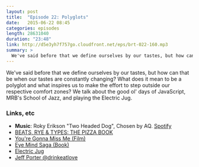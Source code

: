 ```yaml
---
layout: post
title:  "Episode 22: Polyglots"
date:   2015-06-22 08:45
categories: episodes
length: 28631040
duration: "23:48"
link: http://d5e3yh7f757go.cloudfront.net/eps/brt-022-160.mp3
summary: >
  We've said before that we define ourselves by our tastes, but how can that be when our tastes are constantly changing? What does it mean to be a polyglot and what inspires us to make the effort to step outside our respective comfort zones? We talk about the good ol' days of JavaScript, MRB's School of Jazz, and playing the Electric Jug.
---
```

We've said before that we define ourselves by our tastes, but how can that be when our tastes are constantly changing? What does it mean to be a polyglot and what inspires us to make the effort to step outside our respective comfort zones? We talk about the good ol' days of JavaScript, MRB's School of Jazz, and playing the Electric Jug.

<!-- more -->

### Links, etc

* <strong>Music</strong>: Roky Erikson "Two Headed Dog", Chosen by AQ. [Spotify](https://open.spotify.com/track/2A61UXeruPvEdX6qO4ZhR5)
* [BEATS, RYE & TYPES: THE PIZZA BOOK](http://beatsryetypes.com/pizza)
* [You're Gonna Miss Me (Film)](http://www.imdb.com/title/tt0791268/)
* [Eye Mind Saga (Book)](http://amzn.to/1BMzgsR)
* [Electric Jug](https://www.youtube.com/watch?v=47SI1FddVqY)
* [Jeff Porter @drinkeatlove](https://twitter.com/drinkeatlove)
